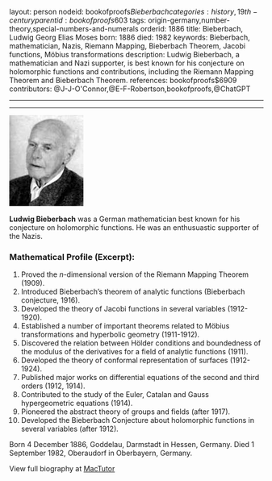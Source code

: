layout: person
nodeid: bookofproofs$Bieberbach
categories: history,19th-century
parentid: bookofproofs$603
tags: origin-germany,number-theory,special-numbers-and-numerals
orderid: 1886
title: Bieberbach, Ludwig Georg Elias Moses
born: 1886
died: 1982
keywords: Bieberbach, mathematician, Nazis, Riemann Mapping, Bieberbach Theorem, Jacobi functions, Möbius transformations
description: Ludwig Bieberbach, a mathematician and Nazi supporter, is best known for his conjecture on holomorphic functions and contributions, including the Riemann Mapping Theorem and Bieberbach Theorem.
references: bookofproofs$6909
contributors: @J-J-O'Connor,@E-F-Robertson,bookofproofs,@ChatGPT

---



---

![Bieberbach.jpg](https://github.com/bookofproofs/bookofproofs.github.io/blob/main/_sources/_assets/images/portraits/Bieberbach.jpg?raw=true)

**Ludwig Bieberbach** was a German mathematician best known for his conjecture on holomorphic functions. He was an enthusuastic supporter of the Nazis.

### Mathematical Profile (Excerpt):
1. Proved the $n$-dimensional version of the Riemann Mapping Theorem (1909).
2. Introduced Bieberbach’s theorem of analytic functions (Bieberbach conjecture, 1916).
3. Developed the theory of Jacobi functions in several variables (1912-1920).
4. Established a number of important theorems related to Möbius transformations and hyperbolic geometry (1911-1912).
5. Discovered the relation between Hölder conditions and boundedness of the modulus of the derivatives for a field of analytic functions (1911).
6. Developed the theory of conformal representation of surfaces (1912-1924).
7. Published major works on differential equations of the second and third orders (1912, 1914).
8. Contributed to the study of the Euler, Catalan and Gauss hypergeometric equations (1914).
9. Pioneered the abstract theory of groups and fields (after 1917).
10. Developed the Bieberbach Conjecture about holomorphic functions in several variables (after 1912).

Born 4 December 1886, Goddelau, Darmstadt in Hessen, Germany. Died 1 September 1982, Oberaudorf in Oberbayern, Germany.

View full biography at [MacTutor](https://mathshistory.st-andrews.ac.uk/Biographies/Bieberbach/)
